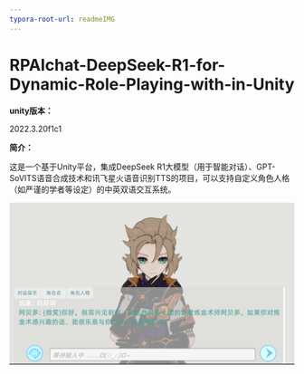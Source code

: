 ```yaml
---
typora-root-url: readmeIMG
---
```


# RPAIchat-DeepSeek-R1-for-Dynamic-Role-Playing-with-in-Unity

**unity版本：**

2022.3.20f1c1

**简介：**

这是一个基于Unity平台，集成DeepSeek R1大模型（用于智能对话）、GPT-SoVITS语音合成技术和讯飞星火语音识别TTS的项目，可以支持自定义角色人格（如严谨的学者等设定）的中英双语交互系统。

![image-20250804160545698](/image-20250804160545698.png)